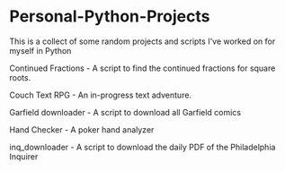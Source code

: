 # Personal-Python-Projects
This is a collect of some random projects and scripts I've worked on for myself in Python

Continued Fractions - A script to find the continued fractions for square roots.

Couch Text RPG - An in-progress text adventure.

Garfield downloader - A script to download all Garfield comics

Hand Checker - A poker hand analyzer

inq_downloader - A script to download the daily PDF of the Philadelphia Inquirer
